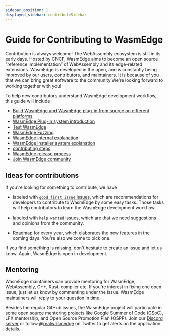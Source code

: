 ```yaml
---
sidebar_position: 1
displayed_sidebar: contributeSidebar
---
```


# Guide for Contributing to WasmEdge

Contribution is always welcome! The WebAssembly ecosystem is still in its early days. Hosted by CNCF, WasmEdge aims to become an open source “reference implementation” of WebAssembly and its edge-related extensions. WasmEdge is developed in the open, and is constantly being improved by our users, contributors, and maintainers. It is because of you that we can bring great software to the community.We're looking forward to working together with you!

To help new contributors understand WasmEdge development workflow, this guide will include

* [Build WasmEdge and WasmEdge plug-in from source on different platforms](/docs/category/build-wasmedge-from-source)
* [WasmEdge Plug-in system introduction](/docs/category/wasmedge-plugin-system)
* [Test WasmEdge](test.md)
* [WasmEdge Fuzzing](fuzzing.md)
* [WasmEdge internal explanation](internal.md)
* [WasmEdge installer system explanation](installer.md)
* [contributing steps](contribute.md)
* [WasmEdge release process](release.md)
* [Join WasmEdge community](community.md)

## Ideas for contributions

If you're looking for something to contribute, we have 

* labeled with [`good first issue` issues](https://github.com/WasmEdge/WasmEdge/issues?q=is%3Aissue+is%3Aopen+label%3A%22good+first+issue%22), which are recommendations for developers to contribute to WasmEdge by some easy tasks. Those tasks will help contributors to learn the WasmEdge development workflow.

* labeled with [`help wanted` issues](https://github.com/WasmEdge/WasmEdge/issues?q=is%3Aissue+is%3Aopen+label%3A%22help+wanted%22), which are that we need suggestions and opinions from the community.

* [Roadmap](https://github.com/WasmEdge/WasmEdge/blob/master/docs/ROADMAP.md) for every year, which elaborates the new features in the coming days. You're also welcome to pick one.


If you find something is missing, don't hesitate to create an issue and let us know. Again, WasmEdge is open in development.


## Mentoring

WasmEdge maintainers can provide mentoring for WasmEdge, WebAssembly, C++, Rust, compiler etc. If you're interest in fixing  one open issue, just let us know by commenting under the issue. WasmEdge maintainers will reply to your question in time.

Besides the regular GitHub issues, the WasmEdge project will participate in some open source mentoring projects like Google Summer of Code (GSoC), LFX mentorship, and Open Source Promotion Plan (OSPP). Join our [Discord server](https://discord.gg/U4B5sFTkFc) or follow [@realwasmedge](https://twitter.com/realwasmedge) on Twitter to get alerts on the application details.



